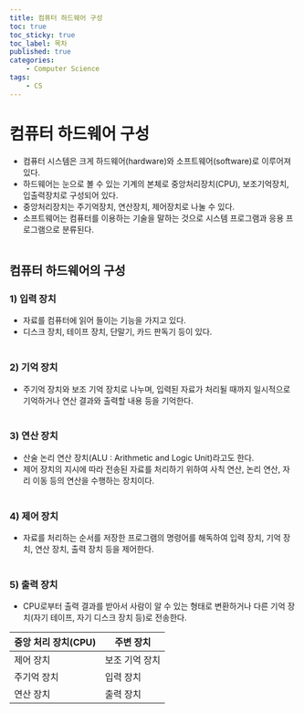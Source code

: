 ```yaml
---
title: 컴퓨터 하드웨어 구성
toc: true
toc_sticky: true
toc_label: 목차
published: true
categories:
    - Computer Science
tags:
    - CS
---
```

# 컴퓨터 하드웨어 구성<br>
* 컴퓨터 시스템은 크게 하드웨어(hardware)와 소프트웨어(software)로 이루어져 있다.<br>
* 하드웨어는 눈으로 볼 수 있는 기계의 본체로 중앙처리장치(CPU), 보조기억장치, 입출력장치로 구성되어 있다.<br>
* 중앙처리장치는 주기억장치, 연산장치, 제어장치로 나눌 수 있다.<br>
* 소프트웨어는 컴퓨터를 이용하는 기술을 말하는 것으로 시스템 프로그램과 응용 프로그램으로 분류된다.<br><br>

## 컴퓨터 하드웨어의 구성<br>
### 1) 입력 장치<br>
* 자료를 컴퓨터에 읽어 들이는 기능을 가지고 있다.<br>
* 디스크 장치, 테이프 장치, 단말기, 카드 판독기 등이 있다.<br><br>

### 2) 기억 장치<br>
* 주기억 장치와 보조 기억 장치로 나누며, 입력된 자료가 처리될 때까지 일시적으로 기억하거나 연산 결과와 출력할 내용 등을 기억한다.<br><br>

### 3) 연산 장치<br>
* 산술 논리 연산 장치(ALU : Arithmetic and Logic Unit)라고도 한다.<br>
* 제어 장치의 지시에 따라 전송된 자료를 처리하기 위하여 사칙 연산, 논리 연산, 자리 이동 등의 연산을 수행하는 장치이다.<br><br>

### 4) 제어 장치<br>
* 자료를 처리하는 순서를 저장한 프로그램의 명령어를 해독하여 입력 장치, 기억 장치, 연산 장치, 출력 장치 등을 제어한다.<br><br>

### 5) 출력 장치<br>
* CPU로부터 출력 결과를 받아서 사람이 알 수 있는 형태로 변환하거나 다른 기억 장치(자기 테이프, 자기 디스크 장치 등)로 전송한다.<br>

|중앙 처리 장치(CPU)|주변 장치|
|-----|-----|
|제어 장치|보조 기억 장치|
|주기억 장치|입력 장치|
|연산 장치|출력 장치|
